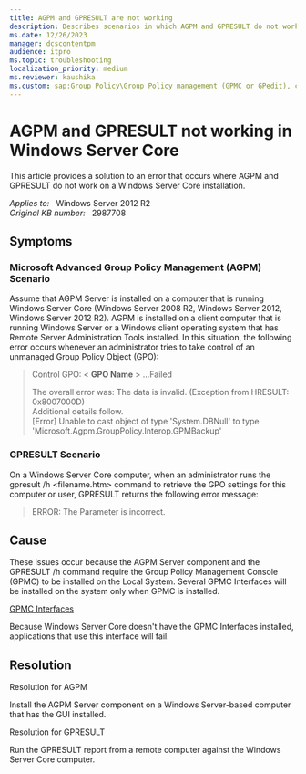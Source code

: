 ```yaml
---
title: AGPM and GPRESULT are not working
description: Describes scenarios in which AGPM and GPRESULT do not work on a Windows Server Core installation.
ms.date: 12/26/2023
manager: dcscontentpm
audience: itpro
ms.topic: troubleshooting
localization_priority: medium
ms.reviewer: kaushika
ms.custom: sap:Group Policy\Group Policy management (GPMC or GPedit), csstroubleshoot
---
```

# AGPM and GPRESULT not working in Windows Server Core

This article provides a solution to an error that occurs where AGPM and GPRESULT do not work on a Windows Server Core installation.

_Applies to:_ &nbsp; Windows Server 2012 R2  
_Original KB number:_ &nbsp; 2987708

## Symptoms

### Microsoft Advanced Group Policy Management (AGPM) Scenario

Assume that AGPM Server is installed on a computer that is running Windows Server Core (Windows Server 2008 R2, Windows Server 2012, Windows Server 2012 R2). AGPM is installed on a client computer that is running Windows Server or a Windows client operating system that has Remote Server Administration Tools installed. In this situation, the following error occurs whenever an administrator tries to take control of an unmanaged Group Policy Object (GPO):

> Control GPO: < **GPO Name** > ...Failed
>
> The overall error was: The data is invalid. (Exception from HRESULT: 0x8007000D)  
Additional details follow.  
[Error] Unable to cast object of type 'System.DBNull' to type 'Microsoft.Agpm.GroupPolicy.Interop.GPMBackup'

### GPRESULT Scenario

On a Windows Server Core computer, when an administrator runs the gpresult /h \<filename.htm> command to retrieve the GPO settings for this computer or user, GPRESULT returns the following error message:

> ERROR: The Parameter is incorrect.

## Cause

These issues occur because the AGPM Server component and the GPRESULT /h command require the Group Policy Management Console (GPMC) to be installed on the Local System. Several GPMC Interfaces will be installed on the system only when GPMC is installed.

[GPMC Interfaces](/previous-versions/windows/desktop/gpmc/gpmc-interfaces)

Because Windows Server Core doesn't have the GPMC Interfaces installed, applications that use this interface will fail.

## Resolution

Resolution for AGPM

Install the AGPM Server component on a Windows Server-based computer that has the GUI installed.

Resolution for GPRESULT

Run the GPRESULT report from a remote computer against the Windows Server Core computer.
